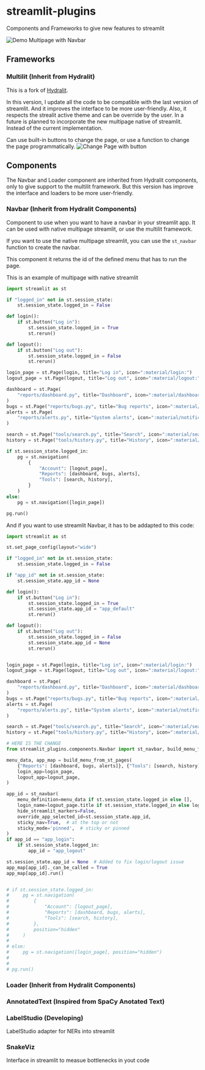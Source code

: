 # streamlit-plugins
Components and Frameworks to give new features to streamlit

![Demo Multipage with Navbar](https://raw.githubusercontent.com/quiradev/streamlit-plugins/main/resources/demo1.gif)

## Frameworks
### Multilit (Inherit from Hydralit)
This is a fork of [Hydralit](https://github.com/TangleSpace/hydralit).

In this version, I update all the code to be compatible with the last version of streamlit.
And it improves the interface to be more user-friendly. Also, it respects the strealit active theme and can be override by the user.
In a future is planned to incorporate the new multipage native of streamlit. Instead of the current implementation.

Can use built-in buttons to change the page, or use a function to change the page programmatically.
![Change Page with button](https://raw.githubusercontent.com/quiradev/streamlit-plugins/main/resources/demo2.gif)

## Components
The Navbar and Loader component are inherited from Hydralit components, only to give support to the multilit framework.
But this version has improve the interface and loaders to be more user-friendly.

### Navbar (Inherit from Hydralit Components)
Component to use when you want to have a navbar in your streamlit app.
It can be used with native multipage streamlit, or use the multilit framework.

If you want to use the native multipage streamlit, you can use the `st_navbar` function to create the navbar.

This component it returns the id of the defined menu that has to run the page.

This is an example of multipage with native streamlit
```python
import streamlit as st

if "logged_in" not in st.session_state:
    st.session_state.logged_in = False

def login():
    if st.button("Log in"):
        st.session_state.logged_in = True
        st.rerun()

def logout():
    if st.button("Log out"):
        st.session_state.logged_in = False
        st.rerun()

login_page = st.Page(login, title="Log in", icon=":material/login:")
logout_page = st.Page(logout, title="Log out", icon=":material/logout:")

dashboard = st.Page(
    "reports/dashboard.py", title="Dashboard", icon=":material/dashboard:", default=True
)
bugs = st.Page("reports/bugs.py", title="Bug reports", icon=":material/bug_report:")
alerts = st.Page(
    "reports/alerts.py", title="System alerts", icon=":material/notification_important:"
)

search = st.Page("tools/search.py", title="Search", icon=":material/search:")
history = st.Page("tools/history.py", title="History", icon=":material/history:")

if st.session_state.logged_in:
    pg = st.navigation(
        {
            "Account": [logout_page],
            "Reports": [dashboard, bugs, alerts],
            "Tools": [search, history],
        }
    )
else:
    pg = st.navigation([login_page])

pg.run()
```

And if you want to use streamlit Navbar, it has to be addapted to this code:
```python
import streamlit as st

st.set_page_config(layout="wide")

if "logged_in" not in st.session_state:
    st.session_state.logged_in = False

if "app_id" not in st.session_state:
    st.session_state.app_id = None

def login():
    if st.button("Log in"):
        st.session_state.logged_in = True
        st.session_state.app_id = "app_default"
        st.rerun()

def logout():
    if st.button("Log out"):
        st.session_state.logged_in = False
        st.session_state.app_id = None
        st.rerun()


login_page = st.Page(login, title="Log in", icon=":material/login:")
logout_page = st.Page(logout, title="Log out", icon=":material/logout:")

dashboard = st.Page(
    "reports/dashboard.py", title="Dashboard", icon=":material/dashboard:", default=True
)
bugs = st.Page("reports/bugs.py", title="Bug reports", icon=":material/bug_report:")
alerts = st.Page(
    "reports/alerts.py", title="System alerts", icon=":material/notification_important:"
)

search = st.Page("tools/search.py", title="Search", icon=":material/search:")
history = st.Page("tools/history.py", title="History", icon=":material/history:")

# HERE IS THE CHANGE
from streamlit_plugins.components.Navbar import st_navbar, build_menu_from_st_pages

menu_data, app_map = build_menu_from_st_pages(
    {"Reports": [dashboard, bugs, alerts]}, {"Tools": [search, history]},
    login_app=login_page,
    logout_app=logout_page,
)

app_id = st_navbar(
    menu_definition=menu_data if st.session_state.logged_in else [],
    login_name=logout_page.title if st.session_state.logged_in else login_page.title,
    hide_streamlit_markers=False,
    override_app_selected_id=st.session_state.app_id,
    sticky_nav=True,  # at the top or not
    sticky_mode='pinned',  # sticky or pinned
)
if app_id == "app_login":
    if st.session_state.logged_in:
        app_id = "app_logout"

st.session_state.app_id = None  # Added to fix login/logout issue
app_map[app_id]._can_be_called = True
app_map[app_id].run()


# if st.session_state.logged_in:
#     pg = st.navigation(
#         {
#             "Account": [logout_page],
#             "Reports": [dashboard, bugs, alerts],
#             "Tools": [search, history],
#         },
#         position="hidden"
#     )
#
# else:
#     pg = st.navigation([login_page], position="hidden")
#
#
# pg.run()
```

### Loader (Inherit from Hydralit Components)

### AnnotatedText (Inspired from SpaCy Anotated Text)

### LabelStudio (Developing)
LabelStudio adapter for NERs into streamlit

### SnakeViz
Interface in streamlit to measue bottlenecks in yout code